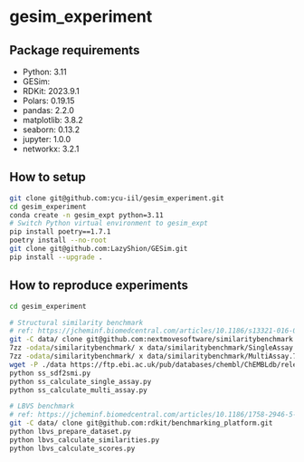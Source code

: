 # gesim_experiment

## Package requirements

- Python: 3.11
- GESim:
- RDKit: 2023.9.1
- Polars: 0.19.15
- pandas: 2.2.0
- matplotlib: 3.8.2
- seaborn: 0.13.2
- jupyter: 1.0.0
- networkx: 3.2.1

## How to setup

```bash
git clone git@github.com:ycu-iil/gesim_experiment.git
cd gesim_experiment
conda create -n gesim_expt python=3.11
# Switch Python virtual environment to gesim_expt
pip install poetry==1.7.1
poetry install --no-root
git clone git@github.com:LazyShion/GESim.git
pip install --upgrade .
```

## How to reproduce experiments

```bash
cd gesim_experiment

# Structural similarity benchmark
# ref: https://jcheminf.biomedcentral.com/articles/10.1186/s13321-016-0148-0
git -C data/ clone git@github.com:nextmovesoftware/similaritybenchmark.git
7zz -odata/similaritybenchmark/ x data/similaritybenchmark/SingleAssay.7z
7zz -odata/similaritybenchmark/ x data/similaritybenchmark/MultiAssay.7z
wget -P ./data https://ftp.ebi.ac.uk/pub/databases/chembl/ChEMBLdb/releases/chembl_20/chembl_20.sdf.gz
python ss_sdf2smi.py
python ss_calculate_single_assay.py
python ss_calculate_multi_assay.py 

# LBVS benchmark
# ref: https://jcheminf.biomedcentral.com/articles/10.1186/1758-2946-5-26
git -C data/ clone git@github.com:rdkit/benchmarking_platform.git
python lbvs_prepare_dataset.py
python lbvs_calculate_similarities.py
python lbvs_calculate_scores.py 
```
